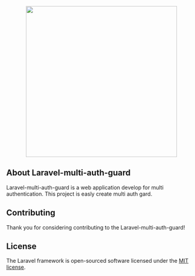 <p align="center"><a href="https://laravel.com" target="_blank"><img src="https://raw.githubusercontent.com/laravel/art/master/logo-lockup/5%20SVG/2%20CMYK/1%20Full%20Color/laravel-logolockup-cmyk-red.svg" width="400"></a></p>

## About Laravel-multi-auth-guard

Laravel-multi-auth-guard is a web application develop for multi authentication. This project is easly create multi auth gard.


## Contributing

Thank you for considering contributing to the Laravel-multi-auth-guard! 

## License

The Laravel framework is open-sourced software licensed under the [MIT license](https://opensource.org/licenses/MIT).
